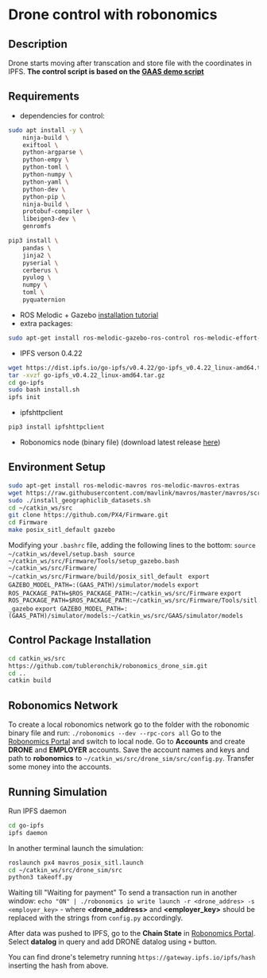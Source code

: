 # Drone control with robonomics 
## Description
Drone starts moving after transcation and store file with the coordinates in IPFS.
**The control script is based on the [GAAS demo script](https://github.com/generalized-intelligence/GAAS)**

## Requirements
* dependencies for control:
``` bash
sudo apt install -y \
	ninja-build \
	exiftool \
	python-argparse \
	python-empy \
	python-toml \
	python-numpy \
	python-yaml \
	python-dev \
	python-pip \
	ninja-build \
	protobuf-compiler \
	libeigen3-dev \
	genromfs
```
```bash 
pip3 install \
	pandas \
	jinja2 \
	pyserial \
	cerberus \
	pyulog \
	numpy \
	toml \
	pyquaternion
```
* ROS Melodic + Gazebo [installation tutorial](http://wiki.ros.org/melodic/Installation)
* extra packages: 
``` bash 
sudo apt-get install ros-melodic-gazebo-ros-control ros-melodic-effort-controllers ros-melodic-joint-state-controller
```
* IPFS verson 0.4.22
```bash
wget https://dist.ipfs.io/go-ipfs/v0.4.22/go-ipfs_v0.4.22_linux-amd64.tar.gz
tar -xvzf go-ipfs_v0.4.22_linux-amd64.tar.gz
cd go-ipfs
sudo bash install.sh
ipfs init
```
* ipfshttpclient
```bash
pip3 install ipfshttpclient
```
* Robonomics node (binary file) (download latest release [here](https://github.com/airalab/robonomics/releases))
## Environment Setup
```bash 
sudo apt-get install ros-melodic-mavros ros-melodic-mavros-extras
wget https://raw.githubusercontent.com/mavlink/mavros/master/mavros/scripts/install_geographiclib_datasets.sh
sudo ./install_geographiclib_datasets.sh
cd ~/catkin_ws/src
git clone https://github.com/PX4/Firmware.git
cd Firmware
make posix_sitl_default gazebo
```
Modifying your `.bashrc` file, adding the following lines to the bottom:
`source ~/catkin_ws/devel/setup.bash `
`source ~/catkin_ws/src/Firmware/Tools/setup_gazebo.bash ~/catkin_ws/src/Firmware/ ~/catkin_ws/src/Firmware/build/posix_sitl_default `
`export GAZEBO_MODEL_PATH=:(GAAS_PATH)/simulator/models`
`export ROS_PACKAGE_PATH=$ROS_PACKAGE_PATH:~/catkin_ws/src/Firmware`
`export ROS_PACKAGE_PATH=$ROS_PACKAGE_PATH:~/catkin_ws/src/Firmware/Tools/sitl_gazebo`
`export GAZEBO_MODEL_PATH=:(GAAS_PATH)/simulator/models:~/catkin_ws/src/GAAS/simulator/models `
## Control Package Installation
```bash
cd catkin_ws/src
https://github.com/tubleronchik/robonomics_drone_sim.git
cd ..
catkin build
```
## Robonomics Network
To create a local robonomics network go to the folder with the robonomic binary file and run:
`./robonomics --dev --rpc-cors all`
Go to the [Robonomics Portal](https://parachain.robonomics.network) and switch to local node.
Go to **Accounts** and create **DRONE** and **EMPLOYER** accounts. Save the account names and keys and path to **robonomics** to `~/catkin_ws/src/drone_sim/src/config.py`. Transfer some money into the accounts.

## Running Simulation
Run IPFS daemon
```bash
cd go-ipfs
ipfs daemon
```
In another terminal launch the simulation:
```bash
roslaunch px4 mavros_posix_sitl.launch
cd ~/catkin_ws/src/drone_sim/src
python3 takeoff.py
```
Waiting till "Waiting for payment" 
To send a transaction run in another window:
`echo "ON" | ./robonomics io write launch -r <drone_addres> -s <employer_key>` - where **<drone_address>** and **<employer_key>** should be replaced with the strings from `config.py` accordingly.

After data was pushed to IPFS, go to the **Chain State** in [Robonomics Portal](https://parachain.robonomics.network). Select **datalog** in query and add DRONE datalog using `+` button.

You can find drone's telemetry running `https://gateway.ipfs.io/ipfs/hash` inserting the hash from above.

